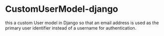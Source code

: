 # CustomUserModel-django
this a custom User model in Django so that an email address is used as the primary user identifier instead of a username 
for authentication.
